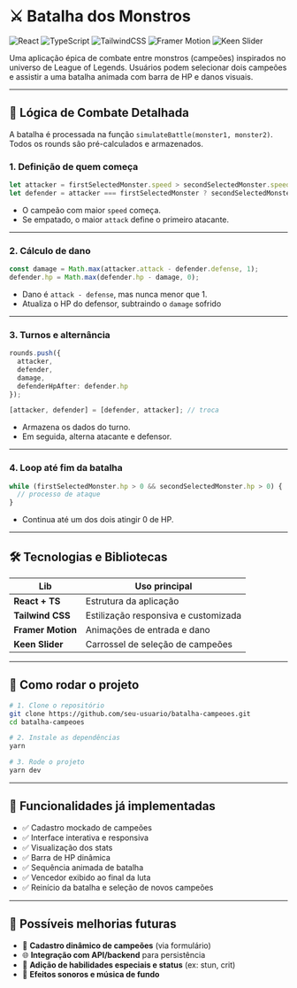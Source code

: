 # ⚔️ Batalha dos Monstros

![React](https://img.shields.io/badge/React-20232A?style=for-the-badge&logo=react&logoColor=61DAFB)
![TypeScript](https://img.shields.io/badge/TypeScript-007ACC?style=for-the-badge&logo=typescript&logoColor=white)
![TailwindCSS](https://img.shields.io/badge/TailwindCSS-06B6D4?style=for-the-badge&logo=tailwindcss&logoColor=white)
![Framer Motion](https://img.shields.io/badge/Framer%20Motion-EF4975?style=for-the-badge&logo=framer&logoColor=white)
![Keen Slider](https://img.shields.io/badge/Keen--Slider-1B1F23?style=for-the-badge&logo=data:image/svg+xml;base64,PHN2ZyBmaWxsPSIjZmZmIiBoZWlnaHQ9IjI0IiB2aWV3Qm94PSIwIDAgMjQgMjQiIHdpZHRoPSIyNCIgeG1sbnM9Imh0dHA6Ly93d3cudzMub3JnLzIwMDAvc3ZnIj48cGF0aCBkPSJNMTIgMjJDNi40OCAyMiAyIDcuNTIgMiAxMkMyIDYuNDggNi40OCAyIDEyIDJzMTAgNC40OCAxMCAxMGMwIDQuNDgtNC40OCAxMC0xMCAxMHptLTYtN2gxMnYtMmgtMTJ2MnptMC00aDEydjJoLTEydi0yem0wIDhoMTJ2LTJoLTEydjJ6Ii8+PC9zdmc+)

Uma aplicação épica de combate entre monstros (campeões) inspirados no universo de League of Legends. Usuários podem selecionar dois campeões e assistir a uma batalha animada com barra de HP e danos visuais.

---

## 🧠 Lógica de Combate Detalhada

A batalha é processada na função `simulateBattle(monster1, monster2)`. Todos os rounds são pré-calculados e armazenados.

### 1. Definição de quem começa

```ts
let attacker = firstSelectedMonster.speed > secondSelectedMonster.speed || (firstSelectedMonster.speed === secondSelectedMonster.speed && firstSelectedMonster.attack >= secondSelectedMonster.attack) ? firstSelectedMonster : secondSelectedMonster;
let defender = attacker === firstSelectedMonster ? secondSelectedMonster : firstSelectedMonster;
```

- O campeão com maior `speed` começa.
- Se empatado, o maior `attack` define o primeiro atacante.

---

### 2. Cálculo de dano

```ts
const damage = Math.max(attacker.attack - defender.defense, 1);
defender.hp = Math.max(defender.hp - damage, 0);
```

- Dano é `attack - defense`, mas nunca menor que 1.
- Atualiza o HP do defensor, subtraindo o `damage` sofrido

---

### 3. Turnos e alternância

```ts
rounds.push({
  attacker,
  defender,
  damage,
  defenderHpAfter: defender.hp
});

[attacker, defender] = [defender, attacker]; // troca
```

- Armazena os dados do turno.
- Em seguida, alterna atacante e defensor.

---

### 4. Loop até fim da batalha

```ts
while (firstSelectedMonster.hp > 0 && secondSelectedMonster.hp > 0) {
  // processo de ataque
}
```

- Continua até um dos dois atingir 0 de HP.

---

## 🛠️ Tecnologias e Bibliotecas

| Lib              | Uso principal                              |
|------------------|--------------------------------------------|
| **React + TS**   | Estrutura da aplicação                     |
| **Tailwind CSS** | Estilização responsiva e customizada       |
| **Framer Motion**| Animações de entrada e dano                |
| **Keen Slider**  | Carrossel de seleção de campeões           |

---

## 📲 Como rodar o projeto

```bash
# 1. Clone o repositório
git clone https://github.com/seu-usuario/batalha-campeoes.git
cd batalha-campeoes

# 2. Instale as dependências
yarn

# 3. Rode o projeto
yarn dev
```

---

## 🧪 Funcionalidades já implementadas

- ✅ Cadastro mockado de campeões
- ✅ Interface interativa e responsiva
- ✅ Visualização dos stats
- ✅ Barra de HP dinâmica
- ✅ Sequência animada de batalha
- ✅ Vencedor exibido ao final da luta
- ✅ Reinício da batalha e seleção de novos campeões

---

## 🔮 Possíveis melhorias futuras

- 💾 **Cadastro dinâmico de campeões** (via formulário)
- 🌐 **Integração com API/backend** para persistência
- 🧠 **Adição de habilidades especiais e status** (ex: stun, crit)
- 🎵 **Efeitos sonoros e música de fundo**
